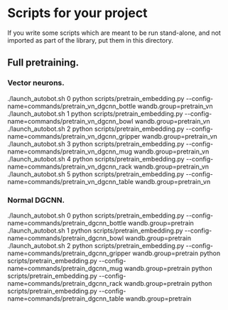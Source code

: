 # Scripts for your project

If you write some scripts which are meant to be run stand-alone, and not imported as part of the library, put them in this directory.


## Full pretraining.

### Vector neurons.
./launch_autobot.sh 0 python scripts/pretrain_embedding.py --config-name=commands/pretrain_vn_dgcnn_bottle wandb.group=pretrain_vn
./launch_autobot.sh 1 python scripts/pretrain_embedding.py --config-name=commands/pretrain_vn_dgcnn_bowl wandb.group=pretrain_vn
./launch_autobot.sh 2 python scripts/pretrain_embedding.py --config-name=commands/pretrain_vn_dgcnn_gripper wandb.group=pretrain_vn
./launch_autobot.sh 3 python scripts/pretrain_embedding.py --config-name=commands/pretrain_vn_dgcnn_mug wandb.group=pretrain_vn
./launch_autobot.sh 4 python scripts/pretrain_embedding.py --config-name=commands/pretrain_vn_dgcnn_rack wandb.group=pretrain_vn
./launch_autobot.sh 5 python scripts/pretrain_embedding.py --config-name=commands/pretrain_vn_dgcnn_table wandb.group=pretrain_vn

### Normal DGCNN.
./launch_autobot.sh 0 python scripts/pretrain_embedding.py --config-name=commands/pretrain_dgcnn_bottle wandb.group=pretrain
./launch_autobot.sh 1 python scripts/pretrain_embedding.py --config-name=commands/pretrain_dgcnn_bowl wandb.group=pretrain
./launch_autobot.sh 2 python scripts/pretrain_embedding.py --config-name=commands/pretrain_dgcnn_gripper wandb.group=pretrain
python scripts/pretrain_embedding.py --config-name=commands/pretrain_dgcnn_mug wandb.group=pretrain
python scripts/pretrain_embedding.py --config-name=commands/pretrain_dgcnn_rack wandb.group=pretrain
python scripts/pretrain_embedding.py --config-name=commands/pretrain_dgcnn_table wandb.group=pretrain

